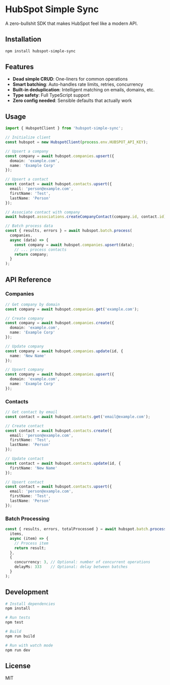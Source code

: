 # HubSpot Simple Sync

A zero-bullshit SDK that makes HubSpot feel like a modern API. 

## Installation

```bash
npm install hubspot-simple-sync
```

## Features

- **Dead simple CRUD**: One-liners for common operations
- **Smart batching**: Auto-handles rate limits, retries, concurrency
- **Built-in deduplication**: Intelligent matching on emails, domains, etc.
- **Type safety**: Full TypeScript support
- **Zero config needed**: Sensible defaults that actually work

## Usage

```typescript
import { HubspotClient } from 'hubspot-simple-sync';

// Initialize client
const hubspot = new HubspotClient(process.env.HUBSPOT_API_KEY);

// Upsert a company
const company = await hubspot.companies.upsert({
  domain: 'example.com',
  name: 'Example Corp'
});

// Upsert a contact
const contact = await hubspot.contacts.upsert({
  email: 'person@example.com',
  firstName: 'Test',
  lastName: 'Person'
});

// Associate contact with company
await hubspot.associations.createCompanyContact(company.id, contact.id);

// Batch process data
const { results, errors } = await hubspot.batch.process(
  companies,
  async (data) => {
    const company = await hubspot.companies.upsert(data);
    // ... process contacts
    return company;
  }
);
```

## API Reference

### Companies

```typescript
// Get company by domain
const company = await hubspot.companies.get('example.com');

// Create company
const company = await hubspot.companies.create({
  domain: 'example.com',
  name: 'Example Corp'
});

// Update company
const company = await hubspot.companies.update(id, {
  name: 'New Name'
});

// Upsert company
const company = await hubspot.companies.upsert({
  domain: 'example.com',
  name: 'Example Corp'
});
```

### Contacts

```typescript
// Get contact by email
const contact = await hubspot.contacts.get('email@example.com');

// Create contact
const contact = await hubspot.contacts.create({
  email: 'person@example.com',
  firstName: 'Test',
  lastName: 'Person'
});

// Update contact
const contact = await hubspot.contacts.update(id, {
  firstName: 'New Name'
});

// Upsert contact
const contact = await hubspot.contacts.upsert({
  email: 'person@example.com',
  firstName: 'Test',
  lastName: 'Person'
});
```

### Batch Processing

```typescript
const { results, errors, totalProcessed } = await hubspot.batch.process(
  items,
  async (item) => {
    // Process item
    return result;
  },
  {
    concurrency: 3, // Optional: number of concurrent operations
    delayMs: 333    // Optional: delay between batches
  }
);
```

## Development

```bash
# Install dependencies
npm install

# Run tests
npm test

# Build
npm run build

# Run with watch mode
npm run dev
```

## License

MIT
